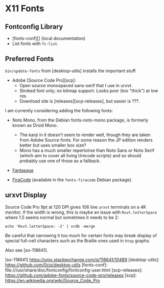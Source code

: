 X11 Fonts
=========


Fontconfig Library
------------------

* [fonts-conf][] (local documentation)
* List fonts with `fc-list`.


Preferred Fonts
---------------

`bin/update-fonts` from [desktop-utils] installs the important stuff.

* Adobe [Source Code Pro][scp]:  
  - Open source monospaced sans-serif that I use in urxvt.
  - Stroked font only; no bitmap support. Looks poor (too "thick") at low res.
  - Download site is [releases][scp-releases], but easier is ???.

I am currently considering adding the following fonts:

* Noto Mono, from the Debian fonts-noto-mono package, is formerly
  known as Droid Mono.
  - The kanji in it doesn't seem to render well, though they are taken
    from Adobe Source fonts. For some reason the JP edition renders
    better but uses smaller box size?
  - Mono has a much smaller repertoirse than Noto Sans or Noto Serif
    (which aim to cover all living Unicode scripts) and so should
    probably use one of those as a fallback.

* [Fantasque](https://github.com/belluzj/fantasque-sans)

* [FiraCode](https://github.com/tonsky/FiraCode/wiki)
  (available in the `fonts-firacode` Debian package).


urxvt Display
-------------

Source Code Pro 9pt at 120 DPI gives 106 line `urxvt` terminals on a
4K monitor. If the width is wrong, this is maybe an issue with
`Rxvt.letterSpace` where 1.5 seems normal but sometimes it needs to be 2:

    echo 'Rxvt.letterSpace: -2' | xrdb -merge

Be careful that narrowing it too much for certain fonts may break
display of special full-cell characters such as the Braille ones used
in `htop` graphs.

Also see [so-118641].



[so-118641] https://unix.stackexchange.com/q/118641/10489
[desktop-utils]: https://github.com/0cjs/desktop-utils
[fonts-conf]: file:///usr/share/doc/fontconfig/fontconfig-user.html
[scp-releases]: https://github.com/adobe-fonts/source-code-pro/releases
[scp]: https://en.wikipedia.org/wiki/Source_Code_Pro
